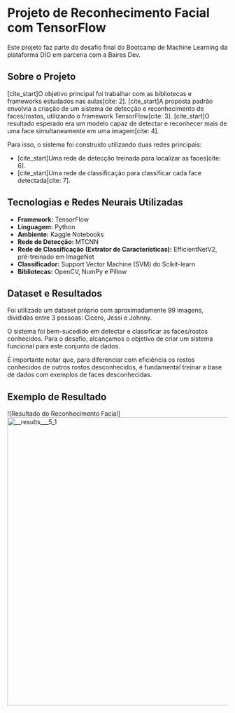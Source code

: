 # Projeto de Reconhecimento Facial com TensorFlow

Este projeto faz parte do desafio final do Bootcamp de Machine Learning da plataforma DIO em parceria com a Baires Dev.

## Sobre o Projeto
[cite_start]O objetivo principal foi trabalhar com as bibliotecas e frameworks estudados nas aulas[cite: 2]. [cite_start]A proposta padrão envolvia a criação de um sistema de detecção e reconhecimento de faces/rostos, utilizando o framework TensorFlow[cite: 3]. [cite_start]O resultado esperado era um modelo capaz de detectar e reconhecer mais de uma face simultaneamente em uma imagem[cite: 4].

Para isso, o sistema foi construído utilizando duas redes principais:
* [cite_start]Uma rede de detecção treinada para localizar as faces[cite: 6].
* [cite_start]Uma rede de classificação para classificar cada face detectada[cite: 7].

## Tecnologias e Redes Neurais Utilizadas
* **Framework:** TensorFlow
* **Linguagem:** Python
* **Ambiente:** Kaggle Notebooks
* **Rede de Detecção:** MTCNN
* **Rede de Classificação (Extrator de Características):** EfficientNetV2, pré-treinado em ImageNet
* **Classificador:** Support Vector Machine (SVM) do Scikit-learn
* **Bibliotecas:** OpenCV, NumPy e Pillow

## Dataset e Resultados
Foi utilizado um dataset próprio com aproximadamente 99 imagens, divididas entre 3 pessoas: Cicero, Jessi e Johnny.

O sistema foi bem-sucedido em detectar e classificar as faces/rostos conhecidos. Para o desafio, alcançamos o objetivo de criar um sistema funcional para este conjunto de dados.

É importante notar que, para diferenciar com eficiência os rostos conhecidos de outros rostos desconhecidos, é fundamental treinar a base de dados com exemplos de faces desconhecidas.

## Exemplo de Resultado

![Resultado do Reconhecimento Facial] <img width="841" height="658" alt="__results___5_1" src="https://github.com/user-attachments/assets/34abc363-2a99-452e-9843-32b4ee1928f8" />

